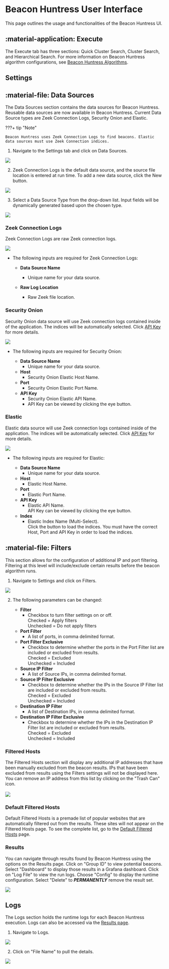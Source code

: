 # Beacon Huntress User Interface

This page outlines the usage and functionalities of the Beacon Huntress UI.

## :material-application: <a name="execute"></a>**Execute**

The Execute tab has three sections: Quick Cluster Search, Cluster Search, and Hierarchical Search. For more information on Beacon Huntress algorithm configurations, see [Beacon Huntress Algorithms](../algorithms).

## <a name="execute"></a>**Settings**

## :material-file: <a name="ds"></a>**Data Sources**

The Data Sources section contains the data sources for Beacon Huntress. Reusable data sources are now available in Beacon Huntress. Current Data Source types are Zeek Connection Logs, Security Onion and Elastic.

???+ tip "Note"

    Beacon Huntress uses Zeek Connection Logs to find beacons. Elastic data sources must use Zeek Connection indices.

1. Navigate to the Settings tab and click on Data Sources.

![](../assets/img/bh/datasources.png)

2. Zeek Connection Logs is the default data source, and the source file location is entered at run time. To add a new data source, click the New button.

![](../assets/img/bh/datasources_new.png)

3. Select a Data Source Type from the drop-down list. Input fields will be dynamically generated based upon the chosen type.

![](../assets/img/bh/datasources_dsdrop.png)

### <a name="zeek_ds"></a>**Zeek Connection Logs**

Zeek Connection Logs are raw Zeek connection logs.

![](../assets/img/bh/ds_zeek.png)

- The following inputs are required for Zeek Connection Logs:

  - **Data Source Name**

    - Unique name for your data source.

  - **Raw Log Location**

    - Raw Zeek file location.

### <a name="seconion_ds"></a>**Security Onion**

Security Onion data source will use Zeek connection logs contained inside of the application. The indices will be automatically selected. Click [API Key](#api) for more details.

![](../assets/img/bh/ds_seconion.png)

- The following inputs are required for Security Onion:

  - **Data Source Name**
    - Unique name for your data source.<br>
  - **Host**
    - Security Onion Elastic Host Name.<br>
  - **Port**
    - Security Onion Elastic Port Name.<br>
  - **API Key**
    - Security Onion Elastic API Name.<br>
    - API Key can be viewed by clicking the eye button.

### <a name="elastic_ds"></a>**Elastic**

Elastic data source will use Zeek connection logs contained inside of the application. The indices will be automatically selected. Click [API Key](#api) for more details.

![](../assets/img/bh/ds_elastic.png)

- The following inputs are required for Elastic:

  - **Data Source Name**
    - Unique name for your data source.<br>
  - **Host**
    - Elastic Host Name.<br>
  - **Port**
    - Elastic Port Name.<br>
  - **API Key**
    - Elastic API Name.<br>
      API Key can be viewed by clicking the eye button.
  - **Index**
    - Elastic Index Name (Multi-Select).<br>
      Click the button to load the indices. You must have the correct Host, Port and API Key in order to load the indices.

## :material-file: <a name="filter_ip"></a>**Filters**

This section allows for the configuration of additional IP and port filtering. Filtering at this level will include/exclude certain results before the beacon algorithm runs.

1. Navigate to Settings and click on Filters.

![](../assets/img/bh/filter_settings.png)

2. The following parameters can be changed:

   - **Filter**
     - Checkbox to turn filter settings on or off. <br>
       Checked = Apply filters<br>
       Unchecked = Do not apply filters
   - **Port Filter**
     - A list of ports, in comma delimited format.<br>
   - **Port Filter Exclusive**
     - Checkbox to determine whether the ports in the Port Filter list are included or excluded from results.<br>
       Checked = Excluded<br>
       Unchecked = Included
   - **Source IP Filter**
     - A list of Source IPs, in comma delimited format.<br>
   - **Source IP Filter Exclusive**
     - Checkbox to determine whether the IPs in the Source IP Filter list are included or excluded from results.<br>
       Checked = Excluded<br>
       Unchecked = Included
   - **Destination IP Filter**
     - A list of Destination IPs, in comma delimited format.<br>
   - **Destination IP Filter Exclusive**
     - Checkbox to determine whether the IPs in the Destination IP Filter list are included or excluded from results.<br>
       Checked = Excluded<br>
       Unchecked = Included

### <a name="filtered_hosts"></a>**Filtered Hosts**

The Filtered Hosts section will display any additional IP addresses that have been manually excluded from the beacon results. IPs that have been excluded from results using the Filters settings will not be displayed here. You can remove an IP address from this list by clicking on the "Trash Can" icon.
<br></br>
![](../assets/img/bh/filtered_hosts.png)

### <a name="dfh"></a>**Default Filtered Hosts**

Default Filtered Hosts is a premade list of popular websites that are automatically filtered out from the results. These sites will not appear on the Filtered Hosts page. To see the complete list, go to the [Default Filtered Hosts](defaultfilteredhosts.md) page.

### <a name="results"></a>**Results**

You can navigate through results found by Beacon Huntress using the options on the Results page. Click on "Group ID" to view potential beacons. Select "Dashboard" to display those results in a Grafana dashboard. Click on "Log File" to view the run logs. Choose "Config" to display the runtime configuration. Select "Delete" to <i><b>PERMANENTLY</b></i> remove the result set.

![](../assets/img/bh/results_quick_cluster.png)

## <a name="logs"></a>**Logs**

The Logs section holds the runtime logs for each Beacon Huntress execution. Logs can also be accessed via the [Results page](#results).

1. Navigate to Logs.

![](../assets/img/bh/log_highlighted.png)

2. Click on "File Name" to pull the details.

![](../assets/img/bh/log_details.png)
